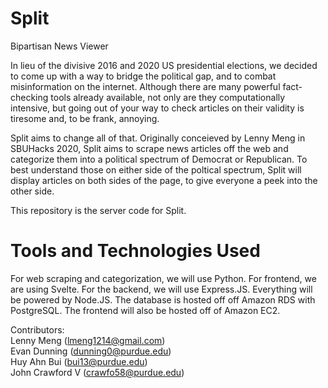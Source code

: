 # Split
Bipartisan News Viewer

In lieu of the divisive 2016 and 2020 US presidential elections, we decided to come up with a way to bridge the political gap, and to combat misinformation on the internet. Although there are many powerful fact-checking tools already available, not only are they computationally intensive, but going out of your way to check articles on their validity is tiresome and, to be frank, annoying.

Split aims to change all of that. Originally conceieved by Lenny Meng in SBUHacks 2020, Split aims to scrape news articles off the web and categorize them into a political spectrum of Democrat or Republican. To best understand those on either side of the poltical spectrum, Split will display articles on both sides of the page, to give everyone a peek into the other side.

This repository is the server code for Split.

# Tools and Technologies Used
For web scraping and categorization, we will use Python. For frontend, we are using Svelte. For the backend, we will use Express.JS. Everything will be powered by Node.JS. The database is hosted off off Amazon RDS with PostgreSQL. The frontend will also be hosted off of Amazon EC2.

Contributors: <br />
Lenny Meng (lmeng1214@gmail.com) <br />
Evan Dunning (dunning0@purdue.edu) <br />
Huy Ahn Bui (bui13@purdue.edu) <br />
John Crawford V (crawfo58@purdue.edu) <br />
